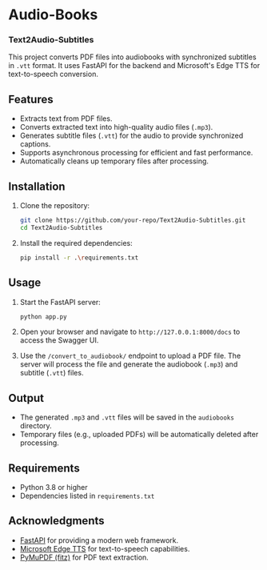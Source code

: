 # Audio-Books
### Text2Audio-Subtitles
This project converts PDF files into audiobooks with synchronized subtitles in `.vtt` format. It uses FastAPI for the backend and Microsoft's Edge TTS for text-to-speech conversion.

## Features

- Extracts text from PDF files.
- Converts extracted text into high-quality audio files (`.mp3`).
- Generates subtitle files (`.vtt`) for the audio to provide synchronized captions.
- Supports asynchronous processing for efficient and fast performance.
- Automatically cleans up temporary files after processing.

## Installation

1. Clone the repository:

   ```bash
   git clone https://github.com/your-repo/Text2Audio-Subtitles.git
   cd Text2Audio-Subtitles
   ```

2. Install the required dependencies:
   ```bash
   pip install -r .\requirements.txt
   ```

## Usage

1. Start the FastAPI server:

   ```bash
   python app.py
   ```

2. Open your browser and navigate to `http://127.0.0.1:8000/docs` to access the Swagger UI.

3. Use the `/convert_to_audiobook/` endpoint to upload a PDF file. The server will process the file and generate the audiobook (`.mp3`) and subtitle (`.vtt`) files.

## Output

- The generated `.mp3` and `.vtt` files will be saved in the `audiobooks` directory.
- Temporary files (e.g., uploaded PDFs) will be automatically deleted after processing.

## Requirements

- Python 3.8 or higher
- Dependencies listed in `requirements.txt`

## Acknowledgments

- [FastAPI](https://fastapi.tiangolo.com/) for providing a modern web framework.
- [Microsoft Edge TTS](https://learn.microsoft.com/en-us/azure/cognitive-services/speech-service/) for text-to-speech capabilities.
- [PyMuPDF (fitz)](https://pymupdf.readthedocs.io/) for PDF text extraction.
